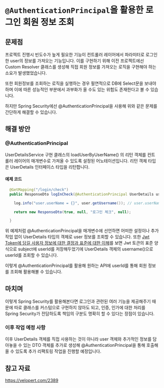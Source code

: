 # `@AuthenticationPrincipal`을 활용한 로그인 회원 정보 조회

## 문제점
프로젝트 진행시 빈도수가 높게 필요한 기능이 컨트롤러 레이어에서 파라미터로 로그인한 user의 정보를 가져오는 기능입니다. 이를 구현하기 위해 이전 프로젝트에선 Custom Resolver 클래스를 생성해 직접 회원 정보를 가져오는 로직을 구현해야 하는 소요가 발생했었습니다. 

또한 회원정보를 조회하는 로직을 실행하는 경우 필연적으로 DB에 Select문을 보내야하며 이에 따른 성능적인 부분에서 과부화가 올 수도 있는 위험도 존재한다고 볼 수 있습니다.

하지만 Spring Security에선 @AuthenticationPrincipal을 사용해 위와 같은 문제를 간단하게 해결할 수 있습니다.

## 해결 방안 
### @AuthenticationPrincipal
UserDetailsService 구현 클래스의 loadUserByUserName() 의 리턴 객체를 컨트롤러 레이어의 매개변수로 가져올 수 있도록 설정된 어노테이션입니다. 리턴 객체 타입은 UserDetails 인터페이스 타입을 리턴합니다.

#### 예제 코드
```java
  @GetMapping("/login/check")
  public ResponseDto logInCheck(@AuthenticationPrincipal UserDetails user) {

    log.info("user.userName = {}", user.getUsername()); // user.userName = 10

    return new ResponseDto(true, null, "로그인 체크", null);

  }
```

위 예제처럼 @AuthenticationPrincipal을 매개변수에 선언하면 어떠한 설정이나 추가 작업 없이 UserDetails 타입의 객체로 user 정보를 조회할 수 있습니다. 또한 [Jwt Token에 담길 사용자 정보에 대한 결정과 표준에 대한 이해](https://velog.io/@kimcno3/Jwt-Token%EC%97%90-%EB%8B%B4%EA%B8%B8-%EC%82%AC%EC%9A%A9%EC%9E%90-%EC%A0%95%EB%B3%B4%EC%97%90-%EB%8C%80%ED%95%9C-%EA%B2%B0%EC%A0%95%EA%B3%BC-%ED%91%9C%EC%A4%80%EC%97%90-%EB%8C%80%ED%95%9C-%EC%9D%B4%ED%95%B4)를 보면 Jwt 토큰의 표준 양식으로 subject에 userId를 저장해두었기에 UserDetails 객체의 username()으로 userId를 조회할 수 있습니다.

이렇게  @AuthenticationPrincipal를 활용해 원하는 API에 userId를 통해 회원 정보를 조회해 활용해볼 수 있습니다.

## 마치며
이렇게 Spring Security를 활용해본다면 로그인과 관련된 여러 기능을 제공해주기 때문에 따로 클래스를 커스텀으로 구현하지 않아도 되고, 인증, 인가에 대한 처리를 Spring Security가 전담하도록 책임의 구분도 명확히 할 수 있다는 장점이 있습니다.

### 이후 작업 예정 사항
이후 UserDetails 객체를 직접 사용하는 것이 아니라 user 객체와 추가적인 정보를 담아놓을 수 있는 DTO 객체를 추가로 생성해 @AuthenticationPrincipal을 통해 호출해올 수 있도록 추가 리팩토링 작업을 진행할 예정입니다.

## 참고 자료
https://velopert.com/2389